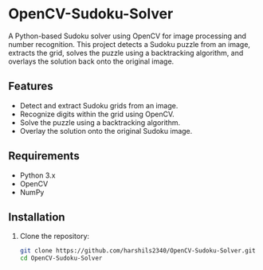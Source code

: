 # OpenCV-Sudoku-Solver

A Python-based Sudoku solver using OpenCV for image processing and number recognition. This project detects a Sudoku puzzle from an image, extracts the grid, solves the puzzle using a backtracking algorithm, and overlays the solution back onto the original image.

## Features
- Detect and extract Sudoku grids from an image.
- Recognize digits within the grid using OpenCV.
- Solve the puzzle using a backtracking algorithm.
- Overlay the solution onto the original Sudoku image.

## Requirements
- Python 3.x
- OpenCV
- NumPy

## Installation
1. Clone the repository:
   ```bash
   git clone https://github.com/harshils2340/OpenCV-Sudoku-Solver.git
   cd OpenCV-Sudoku-Solver
